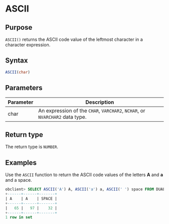 # ASCII

## Purpose

`ASCII()` returns the ASCII code value of the leftmost character in a character expression.

## Syntax

```sql
ASCII(char)
```

## Parameters

| Parameter | Description |
|------|---------------------------------------------------|
| char | An expression of the `CHAR`, `VARCHAR2`, `NCHAR`, or `NVARCHAR2` data type.  |

## Return type

The return type is `NUMBER`.

## Examples

Use the `ASCII` function to return the ASCII code values of the letters **A** and **a** and a space.

```sql
obclient> SELECT ASCII('A') A, ASCII('a') a, ASCII(' ') space FROM DUAL;
+------+------+-------+
| A    | A    | SPACE |
+------+------+-------+
|   65 |   97 |    32 |
+------+------+-------+
1 row in set
```

